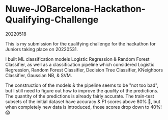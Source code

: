 # Nuwe-JOBarcelona-Hackathon-Qualifying-Challenge
20220518

This is my submission for the qualifying challenge for the hackathon for Juniors taking place on 20220531.

I built ML classification models Logistic Regression & Random Forest Classifier, as well as a classification pipeline which considered Logistic Regression, Random Forest Classifier, Decision Tree Classifier, KNeighbors Classifier, Gaussian NB, & SVM.

The construction of the models & the pipeline seems to be "not too bad", but I still need to figure out how to improve the _quality_ of the predictions. The quantity of the predictions is already fairly accurate. The train-test subsets of the initial dataset have accuracy & F1 scores above 80% 💟, but when completely new data is introduced, those scores drop down to 40%! 😱

